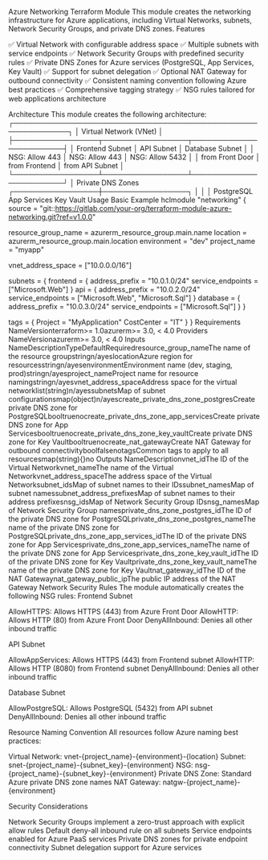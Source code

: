 Azure Networking Terraform Module
This module creates the networking infrastructure for Azure applications, including Virtual Networks, subnets, Network Security Groups, and private DNS zones.
Features

✅ Virtual Network with configurable address space
✅ Multiple subnets with service endpoints
✅ Network Security Groups with predefined security rules
✅ Private DNS Zones for Azure services (PostgreSQL, App Services, Key Vault)
✅ Support for subnet delegation
✅ Optional NAT Gateway for outbound connectivity
✅ Consistent naming convention following Azure best practices
✅ Comprehensive tagging strategy
✅ NSG rules tailored for web applications architecture

Architecture
This module creates the following architecture:
┌─────────────────────────────────────────────────────────────┐
│                    Virtual Network (VNet)                    │
├─────────────────┬─────────────────┬────────────────────────┤
│  Frontend Subnet │   API Subnet    │   Database Subnet      │
│  NSG: Allow 443  │  NSG: Allow 443 │  NSG: Allow 5432      │
│  from Front Door │  from Frontend  │  from API Subnet       │
└─────────────────┴─────────────────┴────────────────────────┘
                            │
                    Private DNS Zones
          ┌─────────────────┼─────────────────┐
          │                 │                 │
    PostgreSQL        App Services       Key Vault
Usage
Basic Example
hclmodule "networking" {
  source = "git::https://gitlab.com/your-org/terraform-module-azure-networking.git?ref=v1.0.0"

  resource_group_name = azurerm_resource_group.main.name
  location           = azurerm_resource_group.main.location
  environment        = "dev"
  project_name       = "myapp"
  
  vnet_address_space = ["10.0.0.0/16"]
  
  subnets = {
    frontend = {
      address_prefix    = "10.0.1.0/24"
      service_endpoints = ["Microsoft.Web"]
    }
    api = {
      address_prefix    = "10.0.2.0/24"
      service_endpoints = ["Microsoft.Web", "Microsoft.Sql"]
    }
    database = {
      address_prefix    = "10.0.3.0/24"
      service_endpoints = ["Microsoft.Sql"]
    }
  }
  
  tags = {
    Project    = "MyApplication"
    CostCenter = "IT"
  }
}
Requirements
NameVersionterraform>= 1.0azurerm>= 3.0, < 4.0
Providers
NameVersionazurerm>= 3.0, < 4.0
Inputs
NameDescriptionTypeDefaultRequiredresource_group_nameThe name of the resource groupstringn/ayeslocationAzure region for resourcesstringn/ayesenvironmentEnvironment name (dev, staging, prod)stringn/ayesproject_nameProject name for resource namingstringn/ayesvnet_address_spaceAddress space for the virtual networklist(string)n/ayessubnetsMap of subnet configurationsmap(object)n/ayescreate_private_dns_zone_postgresCreate private DNS zone for PostgreSQLbooltruenocreate_private_dns_zone_app_servicesCreate private DNS zone for App Servicesbooltruenocreate_private_dns_zone_key_vaultCreate private DNS zone for Key Vaultbooltruenocreate_nat_gatewayCreate NAT Gateway for outbound connectivityboolfalsenotagsCommon tags to apply to all resourcesmap(string){}no
Outputs
NameDescriptionvnet_idThe ID of the Virtual Networkvnet_nameThe name of the Virtual Networkvnet_address_spaceThe address space of the Virtual Networksubnet_idsMap of subnet names to their IDssubnet_namesMap of subnet namessubnet_address_prefixesMap of subnet names to their address prefixesnsg_idsMap of Network Security Group IDsnsg_namesMap of Network Security Group namesprivate_dns_zone_postgres_idThe ID of the private DNS zone for PostgreSQLprivate_dns_zone_postgres_nameThe name of the private DNS zone for PostgreSQLprivate_dns_zone_app_services_idThe ID of the private DNS zone for App Servicesprivate_dns_zone_app_services_nameThe name of the private DNS zone for App Servicesprivate_dns_zone_key_vault_idThe ID of the private DNS zone for Key Vaultprivate_dns_zone_key_vault_nameThe name of the private DNS zone for Key Vaultnat_gateway_idThe ID of the NAT Gatewaynat_gateway_public_ipThe public IP address of the NAT Gateway
Network Security Rules
The module automatically creates the following NSG rules:
Frontend Subnet

AllowHTTPS: Allows HTTPS (443) from Azure Front Door
AllowHTTP: Allows HTTP (80) from Azure Front Door
DenyAllInbound: Denies all other inbound traffic

API Subnet

AllowAppServices: Allows HTTPS (443) from Frontend subnet
AllowHTTP: Allows HTTP (8080) from Frontend subnet
DenyAllInbound: Denies all other inbound traffic

Database Subnet

AllowPostgreSQL: Allows PostgreSQL (5432) from API subnet
DenyAllInbound: Denies all other inbound traffic

Resource Naming Convention
All resources follow Azure naming best practices:

Virtual Network: vnet-{project_name}-{environment}-{location}
Subnet: snet-{project_name}-{subnet_key}-{environment}
NSG: nsg-{project_name}-{subnet_key}-{environment}
Private DNS Zone: Standard Azure private DNS zone names
NAT Gateway: natgw-{project_name}-{environment}

Security Considerations

Network Security Groups implement a zero-trust approach with explicit allow rules
Default deny-all inbound rule on all subnets
Service endpoints enabled for Azure PaaS services
Private DNS zones for private endpoint connectivity
Subnet delegation support for Azure services